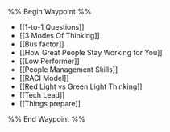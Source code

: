 %% Begin Waypoint %%
- [[1-to-1 Questions]]
- [[3 Modes Of Thinking]]
- [[Bus factor]]
- [[How Great People Stay Working for You]]
- [[Low Performer]]
- [[People Management Skills]]
- [[RACI Model]]
- [[Red Light vs Green Light Thinking]]
- [[Tech Lead]]
- [[Things prepare]]

%% End Waypoint %%
